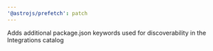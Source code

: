 ```yaml
---
'@astrojs/prefetch': patch
---
```


Adds additional package.json keywords used for discoverability in the Integrations catalog
